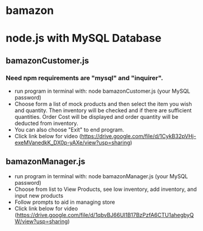 # bamazon
# node.js with MySQL Database

## bamazonCustomer.js

### Need npm requirements are "mysql" and "inquirer".
* run program in terminal with: node bamazonCustomer.js (your MySQL password)
* Choose form a list of mock products and then select the item you wish and quantity. Then inventory will be checked and if there are sufficient quantities. Order Cost will be displayed and order quantity will be deducted from inventory.
* You can also choose "Exit" to end program.  
* Click link below for video
(https://drive.google.com/file/d/1CykB32pVHj-exeMVanedkK_DX0p-yAXe/view?usp=sharing)

## bamazonManager.js
* run program in terminal with: node bamazonManager.js (your MySQL password)
* Choose from list to View Products, see low inventory, add inventory, and input new products
* Follow prompts to aid in managing store
* Click link below for video
(https://drive.google.com/file/d/1qbvBJ66Ul1B17BzPzfA6CTU1ahegbyQW/view?usp=sharing)
